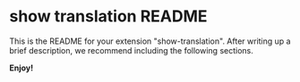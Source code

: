 # show translation README

This is the README for your extension "show-translation". After writing up a brief description, we recommend including the following sections.

**Enjoy!**
